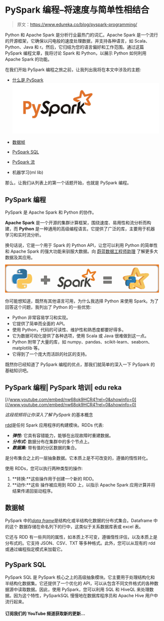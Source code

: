 # PySpark 编程–将速度与简单性相结合

> 原文：<https://www.edureka.co/blog/pyspark-programming/>

Python 和 Apache Spark 是分析行业最热门的词汇。Apache Spark 是一个流行的开源框架，它确保以闪电般的速度处理数据，并支持各种语言，如 Scala、Python、Java 和 r。然后，它归结为您的语言偏好和工作范围。通过这篇 PySpark 编程文章，我将讨论 Spark 和 Python，以展示 Python 如何利用 Apache Spark 的功能。

在我们开始 PySpark 编程之旅之前，让我列出我将在本文中涉及的主题:

*   [什么是 PySpark](#Learnpysparkprogramming) ![PySpark logo - PySpark Programming - Edureka](img/1bbc61d7ff2e1742091f15a54d10c65e.png)

*   [数据帧](#dataframe)
*   [PySpark SQL](#pysparksql)
*   [PySpark 流](#pysparkstreaming)
*   机器学习(ml lib)

那么，让我们从列表上的第一个话题开始，也就是 PySpark 编程。

## **PySpark 编程**

PySpark 是 Apache Spark 和 Python 的协作。

**Apache Spark** 是一个开源的集群计算框架，围绕速度、易用性和流分析而构建，而 **Python** 是一种通用的高级编程语言。它提供了广泛的库，主要用于机器学习和实时流分析。

换句话说，它是一个用于 Spark 的 Python API，让您可以利用 Python 的简单性和 Apache Spark 的强大功能来驯服大数据。向 [蔚蓝数据工程师助理](https://www.edureka.co/microsoft-azure-data-engineering-certification-course) 了解更多大数据及其应用。

![PySpark - PySpark Programming - Edureka](img/23dd454a3bec249de9f6861fdff58bdd.png)

你可能想知道，既然有其他语言可用，为什么我选择 Python 来使用 Spark。为了回答这个问题，我列出了 Python 的一些优势:

*   Python 非常容易学习和实现。
*   它提供了简单而全面的 API。
*   使用 Python，代码的可读性、维护性和熟悉度都要好得多。
*   它为数据可视化提供了各种选项，使用 Scala 或 Java 很难做到这一点。
*   Python 附带了大量的库，如 numpy、pandas、scikit-learn、seaborn、matplotlib 等。
*   它得到了一个庞大而活跃的社区的支持。

既然你已经知道了 PySpark 编程的优点，那我们就简单的深入一下 PySpark 的基础知识吧。

## **PySpark 编程| PySpark 培训| edu reka**



[//www.youtube.com/embed/nw68ok9HCR4?rel=0&showinfo=0](//www.youtube.com/embed/nw68ok9HCR4?rel=0&showinfo=0)

*这段视频将让你深入了解 PySpark* 的基本概念

[rdd](https://www.edureka.co/blog/pyspark-rdd/)是任何 Spark 应用程序的构建模块。RDDs 代表:

*   ***弹性:*** 它具有容错能力，能够在出现故障时重建数据。
*   ***分布式:*** 数据分布在集群中的多个节点上。
*   ***数据集:*** 带有值的分区数据的集合。

是分布集合之上的一层抽象数据。它本质上是不可改变的，遵循的惰性转化。

使用 RDDs，您可以执行两种类型的操作:

1.  **转换:**这些操作用于创建一个新的 RDD。
2.  **动作:**这些 操作被应用到 RDD 上，以指示 Apache Spark 应用计算并将结果传递回驱动程序。

## **数据帧**

PySpark 中的[*data frame*](https://www.edureka.co/blog/pyspark-dataframe-tutorial/)是结构化或半结构化数据的分布式集合。Dataframe 中的这个 数据存储在命名列下的行中，这类似于关系数据库表或 excel 表。

它还与 RDD 有一些共同的属性，如本质上不可变，遵循惰性评估，以及本质上是分布式的。它支持 JSON、CSV、TXT 等多种格式。此外，您可以从现有的 rdd 或通过编程指定模式来加载它。

## **PySpark SQL**

PySpark SQL 是 PySpark 核心之上的高级抽象模块。它主要用于处理结构化和半结构化数据集。它还提供了一个优化的 API，可以从包含不同文件格式的各种数据源中读取数据。因此，使用 PySpark，您可以利用 SQL 和 HiveQL 来处理数据。因为这个特性，PySparkSQL 慢慢地在数据库程序员和 Apache Hive 用户中流行起来。

#### 订阅我们的 YouTube 频道获取新的更新...